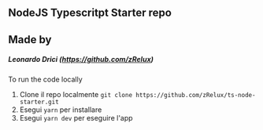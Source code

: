## NodeJS Typescritpt Starter repo

## Made by

##### Leonardo Drici (https://github.com/zRelux)

To run the code locally

1. Clone il repo localmente `git clone https://github.com/zRelux/ts-node-starter.git`
2. Esegui `yarn` per installare
3. Esegui `yarn dev` per eseguire l'app
